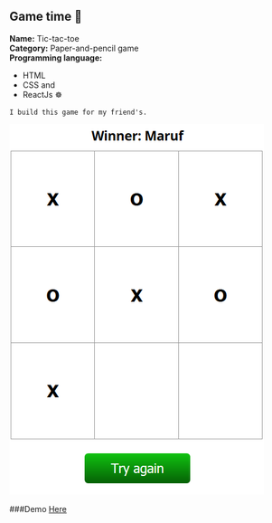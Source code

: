 ## Game time 🎉
**Name:** Tic-tac-toe <br>
**Category:** Paper-and-pencil game<br>
**Programming language:** <br>
- HTML
- CSS and 
- ReactJs ☸

```
I build this game for my friend's.
```
![](/tgame.png)

###Demo [Here](https://tgame.netlify.com)

